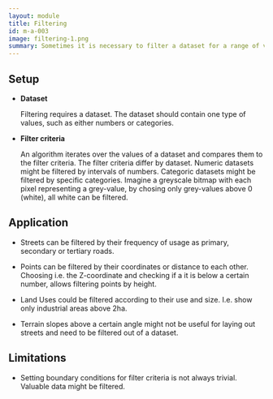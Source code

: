 ```yaml
---
layout: module
title: Filtering
id: m-a-003
image: filtering-1.png
summary: Sometimes it is necessary to filter a dataset for a range of values.
---
```


## Setup

* **Dataset**

  Filtering requires a dataset. The dataset should contain one type of values, such as either numbers or categories.

* **Filter criteria**

  An algorithm iterates over the values of a dataset and compares them to the filter criteria. The filter criteria differ by dataset. Numeric datasets might be filtered by intervals of numbers. Categoric datasets might be filtered by specific categories. Imagine a greyscale bitmap with each pixel representing a grey-value, by chosing only grey-values above 0 (white), all white can be filtered.

## Application

* Streets can be filtered by their frequency of usage as primary, secondary or tertiary roads.

* Points can be filtered by their coordinates or distance to each other. Choosing i.e. the Z-coordinate and checking if a it is below a certain number, allows filtering points by height.

* Land Uses could be filtered according to their use and size. I.e. show only industrial areas above 2ha.

* Terrain slopes above a certain angle might not be useful for laying out streets and need to be filtered out of a dataset.

## Limitations

* Setting boundary conditions for filter criteria is not always trivial. Valuable data might be filtered.
